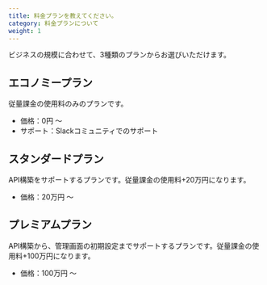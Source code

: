 ```yaml
---
title: 料金プランを教えてください。
category: 料金プランについて
weight: 1
---
```


ビジネスの規模に合わせて、3種類のプランからお選びいただけます。

## エコノミープラン
従量課金の使用料のみのプランです。
- 価格：0円 〜
- サポート：Slackコミュニティでのサポート

## スタンダードプラン
API構築をサポートするプランです。従量課金の使用料+20万円になります。
- 価格：20万円 〜


## プレミアムプラン
API構築から、管理画面の初期設定までサポートするプランです。従量課金の使用料+100万円になります。
- 価格：100万円 〜
